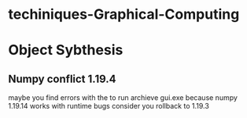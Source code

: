 # techiniques-Graphical-Computing

<h1>Object Sybthesis</h1>


<h2>Numpy conflict 1.19.4</h2>
maybe you find errors with the to run archieve gui.exe because numpy 1.19.14 works with runtime bugs
consider you rollback to 1.19.3
